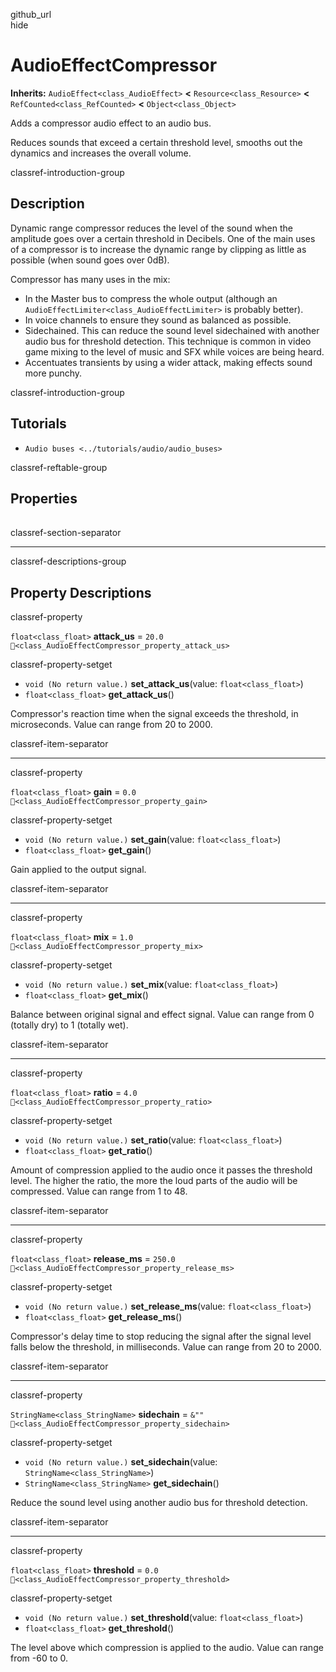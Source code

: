 github\_url  
hide

# AudioEffectCompressor

**Inherits:** `AudioEffect<class_AudioEffect>` **&lt;**
`Resource<class_Resource>` **&lt;** `RefCounted<class_RefCounted>`
**&lt;** `Object<class_Object>`

Adds a compressor audio effect to an audio bus.

Reduces sounds that exceed a certain threshold level, smooths out the
dynamics and increases the overall volume.

classref-introduction-group

## Description

Dynamic range compressor reduces the level of the sound when the
amplitude goes over a certain threshold in Decibels. One of the main
uses of a compressor is to increase the dynamic range by clipping as
little as possible (when sound goes over 0dB).

Compressor has many uses in the mix:

-   In the Master bus to compress the whole output (although an
    `AudioEffectLimiter<class_AudioEffectLimiter>` is probably better).
-   In voice channels to ensure they sound as balanced as possible.
-   Sidechained. This can reduce the sound level sidechained with
    another audio bus for threshold detection. This technique is common
    in video game mixing to the level of music and SFX while voices are
    being heard.
-   Accentuates transients by using a wider attack, making effects sound
    more punchy.

classref-introduction-group

## Tutorials

-   `Audio buses <../tutorials/audio/audio_buses>`

classref-reftable-group

## Properties

<table>
<tbody>
<tr>
</tr>
<tr>
</tr>
<tr>
</tr>
<tr>
</tr>
<tr>
</tr>
<tr>
</tr>
<tr>
</tr>
</tbody>
</table>

classref-section-separator

------------------------------------------------------------------------

classref-descriptions-group

## Property Descriptions

classref-property

`float<class_float>` **attack\_us** = `20.0`
`🔗<class_AudioEffectCompressor_property_attack_us>`

classref-property-setget

-   `void (No return value.)` **set\_attack\_us**(value:
    `float<class_float>`)
-   `float<class_float>` **get\_attack\_us**()

Compressor's reaction time when the signal exceeds the threshold, in
microseconds. Value can range from 20 to 2000.

classref-item-separator

------------------------------------------------------------------------

classref-property

`float<class_float>` **gain** = `0.0`
`🔗<class_AudioEffectCompressor_property_gain>`

classref-property-setget

-   `void (No return value.)` **set\_gain**(value: `float<class_float>`)
-   `float<class_float>` **get\_gain**()

Gain applied to the output signal.

classref-item-separator

------------------------------------------------------------------------

classref-property

`float<class_float>` **mix** = `1.0`
`🔗<class_AudioEffectCompressor_property_mix>`

classref-property-setget

-   `void (No return value.)` **set\_mix**(value: `float<class_float>`)
-   `float<class_float>` **get\_mix**()

Balance between original signal and effect signal. Value can range from
0 (totally dry) to 1 (totally wet).

classref-item-separator

------------------------------------------------------------------------

classref-property

`float<class_float>` **ratio** = `4.0`
`🔗<class_AudioEffectCompressor_property_ratio>`

classref-property-setget

-   `void (No return value.)` **set\_ratio**(value:
    `float<class_float>`)
-   `float<class_float>` **get\_ratio**()

Amount of compression applied to the audio once it passes the threshold
level. The higher the ratio, the more the loud parts of the audio will
be compressed. Value can range from 1 to 48.

classref-item-separator

------------------------------------------------------------------------

classref-property

`float<class_float>` **release\_ms** = `250.0`
`🔗<class_AudioEffectCompressor_property_release_ms>`

classref-property-setget

-   `void (No return value.)` **set\_release\_ms**(value:
    `float<class_float>`)
-   `float<class_float>` **get\_release\_ms**()

Compressor's delay time to stop reducing the signal after the signal
level falls below the threshold, in milliseconds. Value can range from
20 to 2000.

classref-item-separator

------------------------------------------------------------------------

classref-property

`StringName<class_StringName>` **sidechain** = `&""`
`🔗<class_AudioEffectCompressor_property_sidechain>`

classref-property-setget

-   `void (No return value.)` **set\_sidechain**(value:
    `StringName<class_StringName>`)
-   `StringName<class_StringName>` **get\_sidechain**()

Reduce the sound level using another audio bus for threshold detection.

classref-item-separator

------------------------------------------------------------------------

classref-property

`float<class_float>` **threshold** = `0.0`
`🔗<class_AudioEffectCompressor_property_threshold>`

classref-property-setget

-   `void (No return value.)` **set\_threshold**(value:
    `float<class_float>`)
-   `float<class_float>` **get\_threshold**()

The level above which compression is applied to the audio. Value can
range from -60 to 0.
